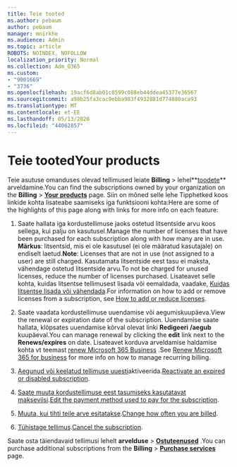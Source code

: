 ```yaml
---
title: Teie tooted
ms.author: pebaum
author: pebaum
manager: mnirkhe
ms.audience: Admin
ms.topic: article
ROBOTS: NOINDEX, NOFOLLOW
localization_priority: Normal
ms.collection: Adm_O365
ms.custom:
- "9001669"
- "3736"
ms.openlocfilehash: 19acf6d8ab01c0599c088eb44ddea45377e36567
ms.sourcegitcommit: a98b25fa3cac9ebba983f4932881d774880aca93
ms.translationtype: MT
ms.contentlocale: et-EE
ms.lasthandoff: 05/13/2020
ms.locfileid: "44062857"
---
```

# <a name="your-products"></a><span data-ttu-id="6ad7a-102">Teie tooted</span><span class="sxs-lookup"><span data-stu-id="6ad7a-102">Your products</span></span>

<span data-ttu-id="6ad7a-103">Teie asutuse omanduses olevad tellimused leiate **Billing**  >  lehel**[toodete](https://go.microsoft.com/fwlink/p/?linkid=842054)** arveldamine.</span><span class="sxs-lookup"><span data-stu-id="6ad7a-103">You can find the subscriptions owned by your organization on the **Billing** > **[Your products](https://go.microsoft.com/fwlink/p/?linkid=842054)** page.</span></span> <span data-ttu-id="6ad7a-104">Siin on mõned selle lehe Tipphetked koos linkide kohta lisateabe saamiseks iga funktsiooni kohta:</span><span class="sxs-lookup"><span data-stu-id="6ad7a-104">Here are some of the highlights of this page along with links for more info on each feature:</span></span>

1. <span data-ttu-id="6ad7a-105">Saate hallata iga kordustellimuse jaoks ostetud litsentside arvu koos sellega, kui palju on kasutusel.</span><span class="sxs-lookup"><span data-stu-id="6ad7a-105">Manage the number of licenses that have been purchased for each subscription along with how many are in use.</span></span>  <span data-ttu-id="6ad7a-106">**Märkus**: litsentsid, mis ei ole kasutusel (ei ole määratud kasutajale) on endiselt laetud.</span><span class="sxs-lookup"><span data-stu-id="6ad7a-106">**Note**: Licenses that are not in use (not assigned to a user) are still charged.</span></span>  <span data-ttu-id="6ad7a-107">Kasutamata litsentside eest tasu ei maksta, vähendage ostetud litsentside arvu.</span><span class="sxs-lookup"><span data-stu-id="6ad7a-107">To not be charged for unused licenses, reduce the number of licenses purchased.</span></span> <span data-ttu-id="6ad7a-108">Lisateavet selle kohta, kuidas litsentse tellimusest lisada või eemaldada, vaadake, [Kuidas litsentse lisada või vähendada](https://docs.microsoft.com/alchemyinsights/how-to-add-or-reduce-licenses).</span><span class="sxs-lookup"><span data-stu-id="6ad7a-108">For information on how to add or remove licenses from a subscription, see [How to add or reduce licenses](https://docs.microsoft.com/alchemyinsights/how-to-add-or-reduce-licenses).</span></span>

2. <span data-ttu-id="6ad7a-109">Saate vaadata kordustellimuse uuendamise või aegumiskuupäeva.</span><span class="sxs-lookup"><span data-stu-id="6ad7a-109">View the renewal or expiration date of the subscription.</span></span>  <span data-ttu-id="6ad7a-110">Uuendamise saate hallata, klõpsates uuendamise kõrval olevat linki **Redigeeri** **/aegub** kuupäeval.</span><span class="sxs-lookup"><span data-stu-id="6ad7a-110">You can manage renewal by clicking the **edit** link next to the **Renews/expires** on date.</span></span>  <span data-ttu-id="6ad7a-111">Lisateavet korduva arveldamise haldamise kohta vt teemast [renew Microsoft 365 Business](https://go.microsoft.com/fwlink/?linkid=2119216) .</span><span class="sxs-lookup"><span data-stu-id="6ad7a-111">See [Renew Microsoft 365 for business](https://go.microsoft.com/fwlink/?linkid=2119216) for more info on how to manage recurring billing.</span></span>

3. <span data-ttu-id="6ad7a-112">[Aegunud või keelatud tellimuse uuesti](https://go.microsoft.com/fwlink/?linkid=2117519)aktiveerida.</span><span class="sxs-lookup"><span data-stu-id="6ad7a-112">[Reactivate an expired or disabled subscription](https://go.microsoft.com/fwlink/?linkid=2117519).</span></span>

4. <span data-ttu-id="6ad7a-113">[Saate muuta kordustellimuse eest tasumiseks kasutatavat makseviisi](https://go.microsoft.com/fwlink/?linkid=2117167).</span><span class="sxs-lookup"><span data-stu-id="6ad7a-113">[Edit the payment method used to pay for the subscription](https://go.microsoft.com/fwlink/?linkid=2117167).</span></span>

5. <span data-ttu-id="6ad7a-114">[Muuta, kui tihti teile arve esitatakse](https://go.microsoft.com/fwlink/?linkid=2119112).</span><span class="sxs-lookup"><span data-stu-id="6ad7a-114">[Change how often you are billed](https://go.microsoft.com/fwlink/?linkid=2119112).</span></span>

6. <span data-ttu-id="6ad7a-115">[Tühistage tellimus](https://go.microsoft.com/fwlink/?linkid=2119113).</span><span class="sxs-lookup"><span data-stu-id="6ad7a-115">[Cancel the subscription](https://go.microsoft.com/fwlink/?linkid=2119113).</span></span>

<span data-ttu-id="6ad7a-116">Saate osta täiendavaid tellimusi lehelt **arvelduse**  >  [**Ostuteenused**](https://go.microsoft.com/fwlink/p/?linkid=868433) .</span><span class="sxs-lookup"><span data-stu-id="6ad7a-116">You can purchase additional subscriptions from the **Billing** > [**Purchase services**](https://go.microsoft.com/fwlink/p/?linkid=868433) page.</span></span>
